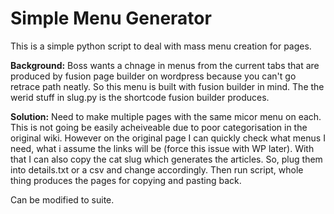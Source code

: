 # Simple Menu Generator
This is a simple python script to deal with mass menu creation for pages. 

**Background:** Boss wants a chnage in menus from the current tabs that are produced by fusion page builder on wordpress because you can't go retrace path neatly. So this menu is built with fusion builder in mind. The the werid stuff in slug.py is the shortcode fusion builder produces. 

**Solution:** Need to make multiple pages with the same micor menu on each. This is not going be easily acheiveable due to poor categorisation in the original wiki. However on the original page I can quickly check what menus I need, what i assume the links will be (force this issue with WP later). With that I can also copy the cat slug which generates the articles. So, plug them into details.txt or a csv and change accordingly. Then run script, whole thing produces the pages for copying and pasting back.

Can be modified to suite.
